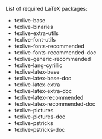 List of required LaTeX packages:
* texlive-base
* texlive-binaries
* texlive-extra-utils
* texlive-font-utils
* texlive-fonts-recommended
* texlive-fonts-recommended-doc
* texlive-generic-recommended
* texlive-lang-cyrillic
* texlive-latex-base
* texlive-latex-base-doc
* texlive-latex-extra
* texlive-latex-extra-doc
* texlive-latex-recommended
* texlive-latex-recommended-doc
* texlive-pictures
* texlive-pictures-doc
* texlive-pstricks
* texlive-pstricks-doc
